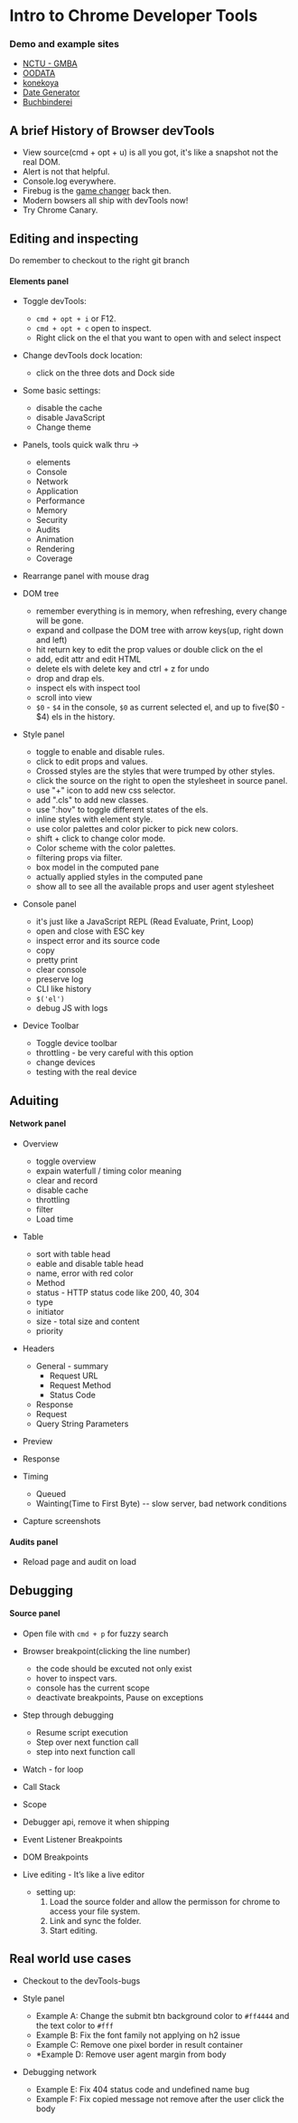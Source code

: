 
# Intro to Chrome Developer Tools

### Demo and example sites
- [NCTU - GMBA](http://gmba.nctu.edu.tw/main.php)
- [OODATA](http://61.216.30.33:10280/)
- [konekoya](http://konekoya.github.io/)
- [Date Generator](http://konekoya.github.io/date-generator/)
- [Buchbinderei](http://buchbinderei.it/)

## A brief History of Browser devTools
- View source(cmd + opt + u) is all you got, it's like a snapshot not the real DOM.
- Alert is not that helpful.
- Console.log everywhere.
- Firebug is the [game changer](http://getfirebug.com) back then.
- Modern bowsers all ship with devTools now!
- Try Chrome Canary.

## Editing and inspecting
Do remember to checkout to the right git branch
#### Elements panel
- Toggle devTools:
    - `cmd + opt + i` or F12.
    - `cmd + opt + c` open to inspect.
    - Right click on the el that you want to open with and select inspect
- Change devTools dock location:
    - click on the three dots and Dock side
- Some basic settings:
    - disable the cache
    - disable JavaScript
    - Change theme
- Panels, tools quick walk thru ->
    - elements
    - Console
    - Network
    - Application
    - Performance
    - Memory
    - Security
    - Audits
    - Animation
    - Rendering
    - Coverage
- Rearrange panel with mouse drag

- DOM tree
    - remember everything is in memory, when refreshing, every change will be gone.
    - expand and collpase the DOM tree with arrow keys(up, right down and left)
    - hit return key to edit the prop values or double click on the el
    - add, edit attr and edit HTML
    - delete els with delete key and ctrl + z for undo
    - drop and drap els.
    - inspect els with inspect tool
    - scroll into view
    - `$0` - `$4` in the console, `$0` as current selected el, and up to five($0 - $4) els in the history.

- Style panel
    - toggle to enable and disable rules.
    - click to edit props and values.
    - Crossed styles are the styles that were trumped by other styles.
    - click the source on the right to open the stylesheet in source panel.
    - use "+" icon to add new css selector.
    - add ".cls" to add new classes.
    - use ":hov" to toggle different states of the els.
    - inline styles with element style.
    - use color palettes and color picker to pick new colors.
    - shift + click to change color mode.
    - Color scheme with the color palettes.
    - filtering props via filter.
    - box model in the computed pane
    - actually applied styles in the computed pane
    - show all to see all the available props and user agent stylesheet

- Console panel
    - it's just like a JavaScript REPL (Read Evaluate, Print, Loop)
    - open and close with ESC key
    - inspect error and its source code
    - copy
    - pretty print
    - clear console
    - preserve log
    - CLI like history
    - `$('el')`
    - debug JS with logs

- Device Toolbar
    - Toggle device toolbar
    - throttling - be very careful with this option
    - change devices
    - testing with the real device

## Aduiting
#### Network panel
- Overview
    - toggle overview
    - expain waterfull / timing color meaning
    - clear and record
    - disable cache
    - throttling
    - filter
    - Load time

- Table
    - sort with table head
    - eable and disable table head
    - name, error with red color
    - Method
    - status - HTTP status code like 200, 40, 304
    - type
    - initiator
    - size - total size and content
    - priority

- Headers
    - General - summary
        - Request URL
        - Request Method
        - Status Code
    - Response
    - Request
    - Query String Parameters
- Preview
- Response
- Timing
    - Queued
    - Wainting(Time to First Byte) -- slow server, bad network conditions

- Capture screenshots

#### Audits panel
- Reload page and audit on load

## Debugging
#### Source panel
- Open file with `cmd + p` for fuzzy search
- Browser breakpoint(clicking the line number)
    - the code should be excuted not only exist
    - hover to inspect vars.
    - console has the current scope
    - deactivate breakpoints, Pause on exceptions
- Step through debugging
    - Resume script execution
    - Step over next function call
    - step into next function call
- Watch - for loop
- Call Stack
- Scope
- Debugger api, remove it when shipping
- Event Listener Breakpoints
- DOM Breakpoints

- Live editing - It’s like a live editor
    - setting up:
        1. Load the source folder and allow the permisson for chrome to access your file system.
        2. Link and sync the folder.
        3. Start editing.


## Real world use cases
- Checkout to the devTools-bugs
- Style panel
    - Example A: Change the submit btn background color to `#ff4444` and the text color to `#fff`
    - Example B: Fix the font family not applying on h2 issue
    - Example C: Remove one pixel border in result container
    - *Example D: Remove user agent margin from body

- Debugging network
    - Example E: Fix 404 status code and undefined name bug
    - Example F: Fix copied message not remove after the user click the body
